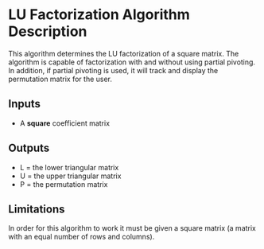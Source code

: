# **LU Factorization Algorithm Description**
This algorithm determines the LU factorization of a square matrix. The algorithm is capable of factorization with and without using partial pivoting. In addition, if partial pivoting is used, it will track and display the permutation matrix for the user. 

## Inputs
- A **square** coefficient matrix

## Outputs
- L = the lower triangular matrix
- U = the upper triangular matrix
- P = the permutation matrix

## Limitations
In order for this algorithm to work it must be given a square matrix (a matrix with an equal number of rows and columns).
